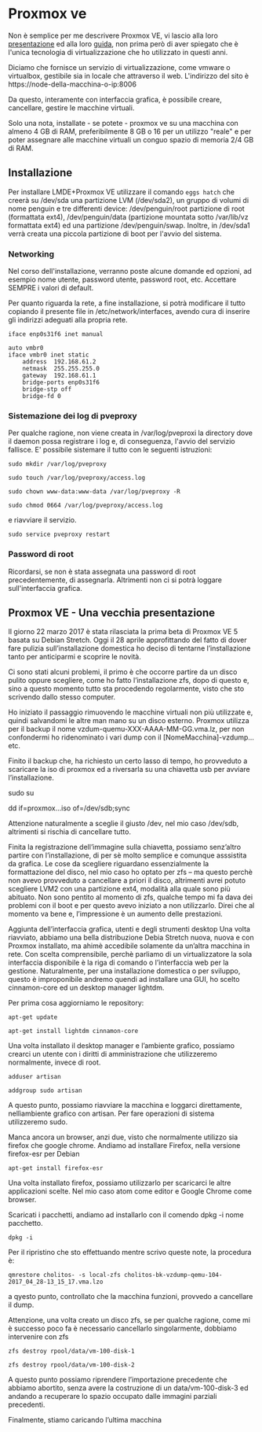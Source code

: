 # Proxmox ve

Non è semplice per me descrivere Proxmox VE, vi lascio alla loro [presentazione](https://pve.proxmox.com/wiki/Main_Page) ed alla loro [guida](https://pve.proxmox.com/pve-docs/pve-admin-guide.html), non prima però di aver spiegato che è l'unica tecnologia di virtualizzazione che ho utilizzato in questi anni.

Diciamo che fornisce un servizio di virtualizzazione, come vmware o virtualbox, gestibile sia in locale che attraverso il web. L'indirizzo del sito è https://node-della-macchina-o-ip:8006

Da questo, interamente con interfaccia grafica, è possibile creare, cancellare, gestire le macchine virtuali.

Solo una nota, installate - se potete - proxmox ve su una macchina con almeno 4 GB di RAM, preferibilmente 8 GB o 16 per un utilizzo "reale" e per poter assegnare alle macchine virtuali un conguo spazio di memoria 2/4 GB di RAM.


## Installazione

Per installare LMDE+Proxmox VE utilizzare il comando ```eggs hatch``` che creerà su /dev/sda una partizione LVM (/dev/sda2), un gruppo di volumi di nome penguin e tre differenti device: /dev/penguin/root partizione di root (formattata ext4), /dev/penguin/data (partizione mountata sotto /var/lib/vz formattata ext4) ed una partizione /dev/penguin/swap. Inoltre, in /dev/sda1 verrà creata una piccola partizione di boot per l'avvio del sistema.

### Networking
Nel corso dell'installazione, verranno poste alcune domande ed opzioni, ad esempio nome utente, password utente, password root, etc. Accettare SEMPRE i valori di default.

Per quanto riguarda la rete, a fine installazione, si potrà modificare il tutto copiando il presente file in /etc/network/interfaces, avendo cura di inserire gli indirizzi adeguati alla propria rete.

```
iface enp0s31f6 inet manual

auto vmbr0
iface vmbr0 inet static
	address  192.168.61.2
	netmask  255.255.255.0
	gateway  192.168.61.1
	bridge-ports enp0s31f6
	bridge-stp off
	bridge-fd 0

```
### Sistemazione dei log di pveproxy
Per qualche ragione, non viene creata in /var/log/pveproxi la directory dove il daemon possa registrare i log e, di conseguenza, l'avvio del servizio fallisce. E' possibile sistemare il tutto con le seguenti istruzioni:

```sudo mkdir /var/log/pveproxy```

```sudo touch /var/log/pveproxy/access.log```

```sudo chown www-data:www-data /var/log/pveproxy -R```

```sudo chmod 0664 /var/log/pveproxy/access.log ```

e riavviare il servizio.

```sudo service pveproxy restart```

### Password di root

Ricordarsi, se non è stata assegnata una password di root precedentemente, di assegnarla. Altrimenti non ci si potrà loggare sull'interfaccia grafica.


## Proxmox VE - Una vecchia presentazione

Il giorno 22 marzo 2017 è stata rilasciata la prima beta di Proxmox VE 5 basata su Debian Stretch. Oggi il 28 aprile approfittando del fatto di dover fare pulizia sull’installazione domestica ho deciso di tentarne l’installazione tanto per anticiparmi e scoprire le novità.

Ci sono stati alcuni problemi, il primo è che occorre partire da un disco pulito oppure scegliere, come ho fatto l’installazione zfs, dopo di questo e, sino a questo momento tutto sta procedendo regolarmente, visto che sto scrivendo dallo stesso computer.

Ho iniziato il passaggio rimuovendo le macchine virtuali non più utilizzate e, quindi salvandomi le altre man mano su un disco esterno. Proxmox utilizza per il backup il nome vzdum-quemu-XXX-AAAA-MM-GG.vma.lz, per non confondermi ho ridenominato i vari dump con il [NomeMacchina]-vzdump… etc.

Finito il backup che, ha richiesto un certo lasso di tempo, ho provveduto a scaricare la iso di proxmox ed a riversarla su una chiavetta usb per avviare l’installazione.

sudo su

dd if=proxmox…iso of=/dev/sdb;sync

Attenzione naturalmente a sceglie il giusto /dev, nel mio caso /dev/sdb, altrimenti si rischia di cancellare tutto.

Finita la registrazione dell’immagine sulla chiavetta, possiamo senz’altro partire con l’installazione, di per sè molto semplice e comunque asssistita da grafica. Le cose da scegliere riguardano essenzialmente la formattazione del disco, nel mio caso ho optato per zfs – ma questo perchè non avevo provveduto a cancellare a priori il disco, altrimenti avrei potuto scegliere LVM2 con una partizione ext4, modalità alla quale sono più abituato. Non sono pentito al momento di zfs, qualche tempo mi fa dava dei problemi con il boot e per questo avevo iniziato a non utilizzarlo. Direi che al momento va bene e, l’impressione è un aumento delle prestazioni.

Aggiunta dell’interfaccia grafica, utenti e degli strumenti desktop
Una volta riavviato, abbiamo una bella distribuzione Debia Stretch nuova, nuova e con Proxmox installato, ma ahimè accedibile solamente da un’altra macchina in rete. Con scelta comprensibile, perchè parliamo di un virtualizzatore la sola interfaccia disponibile è la riga di comando o l’interfaccia web per la gestione. Naturalmente, per una installazione domestica o per sviluppo, questo è improponibile andremo quendi ad installare una GUI, ho scelto cinnamon-core ed un desktop manager lightdm.

Per prima cosa aggiorniamo le repository:

```apt-get update```

```apt-get install lightdm cinnamon-core```

Una volta installato il desktop manager e l’ambiente grafico, possiamo crearci un utente con i diritti di amministrazione che utilizzeremo normalmente, invece di root.

```adduser artisan```

```addgroup sudo artisan```

A questo punto, possiamo riavviare la macchina e loggarci direttamente, nellìambiente grafico con artisan. Per fare operazioni di sistema utilizzeremo sudo.

Manca ancora un browser, anzi due, visto che normalmente utilizzo sia firefox che google chrome. Andiamo ad installare Firefox, nella versione firefox-esr per Debian

```apt-get install firefox-esr```

Una volta installato firefox, possiamo utilizzarlo per scaricarci le altre applicazioni scelte. Nel mio caso atom come editor e Google Chrome come browser.

Scaricati i pacchetti, andiamo ad installarlo con il comendo dpkg -i  nome pacchetto.

```dpkg -i```

Per il ripristino che sto effettuando mentre scrivo queste note, la procedura è:

```qmrestore cholitos- -s local-zfs cholitos-bk-vzdump-qemu-104-2017_04_28-13_15_17.vma.lzo```

a qyesto punto, controllato che la macchina funzioni, provvedo a cancellare il dump.

Attenzione, una volta creato un disco zfs, se per qualche ragione, come mi è successo poco fa è necessario cancellarlo singolarmente, dobbiamo intervenire con zfs

```zfs destroy rpool/data/vm-100-disk-1```

```zfs destroy rpool/data/vm-100-disk-2```

A questo punto possiamo riprendere l’importazione precedente che abbiamo abortito, senza avere la costruzione di un data/vm-100-disk-3 ed andando a recuperare lo spazio occupato dalle immagini parziali precedenti.

Finalmente, stiamo caricando l’ultima macchina
